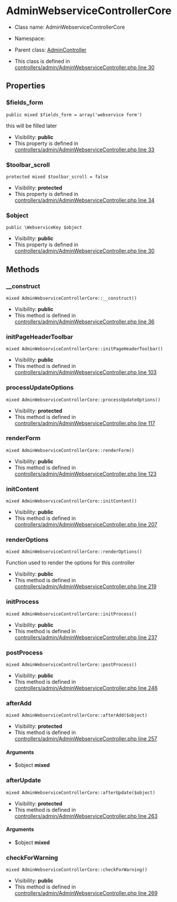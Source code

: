 AdminWebserviceControllerCore
===============






* Class name: AdminWebserviceControllerCore
* Namespace: 
* Parent class: [AdminController](AdminControllerCore)

* This class is defined in [controllers/admin/AdminWebserviceController.php line 30](https://github.com/PrestaShop/PrestaShop/blob/1.6.1.1/controllers/admin/AdminWebserviceController.php#30)





Properties
----------


### $fields_form

    public mixed $fields_form = array('webservice form')

this will be filled later



* Visibility: **public**
* This property is defined in [controllers/admin/AdminWebserviceController.php line 33](https://github.com/PrestaShop/PrestaShop/blob/1.6.1.1/controllers/admin/AdminWebserviceController.php#33)


### $toolbar_scroll

    protected mixed $toolbar_scroll = false





* Visibility: **protected**
* This property is defined in [controllers/admin/AdminWebserviceController.php line 34](https://github.com/PrestaShop/PrestaShop/blob/1.6.1.1/controllers/admin/AdminWebserviceController.php#34)


### $object

    public \WebserviceKey $object





* Visibility: **public**
* This property is defined in [controllers/admin/AdminWebserviceController.php line 30](https://github.com/PrestaShop/PrestaShop/blob/1.6.1.1/controllers/admin/AdminWebserviceController.php#30)


Methods
-------


### __construct

    mixed AdminWebserviceControllerCore::__construct()





* Visibility: **public**
* This method is defined in [controllers/admin/AdminWebserviceController.php line 36](https://github.com/PrestaShop/PrestaShop/blob/1.6.1.1/controllers/admin/AdminWebserviceController.php#36)




### initPageHeaderToolbar

    mixed AdminWebserviceControllerCore::initPageHeaderToolbar()





* Visibility: **public**
* This method is defined in [controllers/admin/AdminWebserviceController.php line 103](https://github.com/PrestaShop/PrestaShop/blob/1.6.1.1/controllers/admin/AdminWebserviceController.php#103)




### processUpdateOptions

    mixed AdminWebserviceControllerCore::processUpdateOptions()





* Visibility: **protected**
* This method is defined in [controllers/admin/AdminWebserviceController.php line 117](https://github.com/PrestaShop/PrestaShop/blob/1.6.1.1/controllers/admin/AdminWebserviceController.php#117)




### renderForm

    mixed AdminWebserviceControllerCore::renderForm()





* Visibility: **public**
* This method is defined in [controllers/admin/AdminWebserviceController.php line 123](https://github.com/PrestaShop/PrestaShop/blob/1.6.1.1/controllers/admin/AdminWebserviceController.php#123)




### initContent

    mixed AdminWebserviceControllerCore::initContent()





* Visibility: **public**
* This method is defined in [controllers/admin/AdminWebserviceController.php line 207](https://github.com/PrestaShop/PrestaShop/blob/1.6.1.1/controllers/admin/AdminWebserviceController.php#207)




### renderOptions

    mixed AdminWebserviceControllerCore::renderOptions()

Function used to render the options for this controller



* Visibility: **public**
* This method is defined in [controllers/admin/AdminWebserviceController.php line 219](https://github.com/PrestaShop/PrestaShop/blob/1.6.1.1/controllers/admin/AdminWebserviceController.php#219)




### initProcess

    mixed AdminWebserviceControllerCore::initProcess()





* Visibility: **public**
* This method is defined in [controllers/admin/AdminWebserviceController.php line 237](https://github.com/PrestaShop/PrestaShop/blob/1.6.1.1/controllers/admin/AdminWebserviceController.php#237)




### postProcess

    mixed AdminWebserviceControllerCore::postProcess()





* Visibility: **public**
* This method is defined in [controllers/admin/AdminWebserviceController.php line 246](https://github.com/PrestaShop/PrestaShop/blob/1.6.1.1/controllers/admin/AdminWebserviceController.php#246)




### afterAdd

    mixed AdminWebserviceControllerCore::afterAdd($object)





* Visibility: **protected**
* This method is defined in [controllers/admin/AdminWebserviceController.php line 257](https://github.com/PrestaShop/PrestaShop/blob/1.6.1.1/controllers/admin/AdminWebserviceController.php#257)


#### Arguments
* $object **mixed**



### afterUpdate

    mixed AdminWebserviceControllerCore::afterUpdate($object)





* Visibility: **protected**
* This method is defined in [controllers/admin/AdminWebserviceController.php line 263](https://github.com/PrestaShop/PrestaShop/blob/1.6.1.1/controllers/admin/AdminWebserviceController.php#263)


#### Arguments
* $object **mixed**



### checkForWarning

    mixed AdminWebserviceControllerCore::checkForWarning()





* Visibility: **public**
* This method is defined in [controllers/admin/AdminWebserviceController.php line 269](https://github.com/PrestaShop/PrestaShop/blob/1.6.1.1/controllers/admin/AdminWebserviceController.php#269)



